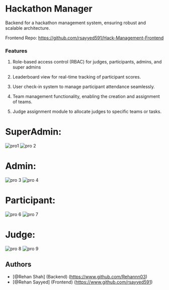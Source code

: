 
# Hackathon Manager
Backend for a hackathon management system, ensuring robust and scalable architecture.

Frontend Repo: https://github.com/rsayyed591/Hack-Management-Frontend

### Features

1. Role-based access control (RBAC) for judges, participants, admins, and super admins
2. Leaderboard view for real-time tracking of participant scores.

3. User check-in system to manage participant attendance seamlessly.
4. Team management functionality, enabling the creation and assignment of teams.
5. Judge assignment module to allocate judges to specific teams or tasks.

# SuperAdmin:
![pro1](https://github.com/user-attachments/assets/59e3128d-b2c7-4c0e-83a4-72a854e25411)
![pro 2](https://github.com/user-attachments/assets/0a519be9-44cf-4594-a0b9-fae8a2733cfe)

# Admin:
![pro 3](https://github.com/user-attachments/assets/ec37a964-8072-4717-9903-cde8ea106916)
![pro 4](https://github.com/user-attachments/assets/3ac2f942-a5ec-4cd2-ba2b-0858ba127fb0)

# Participant:
![pro 6](https://github.com/user-attachments/assets/4ffa2589-9b0d-4cec-a1c4-39646dda66fe)
![pro 7](https://github.com/user-attachments/assets/74826795-936a-4950-8139-d588f49969bd)

# Judge:
![pro 8](https://github.com/user-attachments/assets/ff9696e5-d41f-41df-a942-9fbb40ac4c0c)
![pro 9](https://github.com/user-attachments/assets/3c13f1ab-a138-47ba-8328-e588edc23159)

## Authors

- [@Rehan Shah]   (Backend)  (https://www.github.com/Rehannn03)
- [@Rehan Sayyed] (Frontend) (https://www.github.com/rsayyed591)


